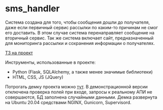 # sms_handler
Система создана для того, чтобы сообщения дошли до получателя, даже если первичный сервис рассылки по каким-то причинам не смог его доставить.
В этом случае система перенаправляет сообщение на вторичный сервис. Так же система включает сайт, предназначенный для мониторинга рассылки и сохранения информации
о получателях.

[ТЗ на проект](github.com/Bobako/sms_handler/task.md)

Инструменты, использованные в проекте:
- Python (Flask, SQLAlchemy, а также менее значимые библиотеки)
- HTML, CSS, JS (JQuery)

Потрогать демку проекта можно [тут](bobako.site/sms/). В демонстрационной версии отключена проверка полей при входе, запросы к реальному АПИ не совершаются, БД заполнена случайными данными. Демка развернута на Ubuntu 20.04 средствами NGINX, Gunicorn, Supervisord.

